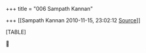 +++
title = "006 Sampath Kannan"

+++
[[Sampath Kannan	2010-11-15, 23:02:12 [Source](https://groups.google.com/g/bvparishat/c/o-uwmF_u3D4)]]



[TABLE]



